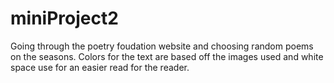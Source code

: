 # miniProject2

Going through the poetry foudation website and choosing random poems on the seasons. Colors for the text are based off the images used
and white space use for an easier read for the reader. 
